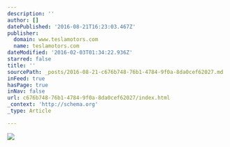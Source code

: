 ```yaml
---
description: ''
author: []
datePublished: '2016-08-21T16:23:03.467Z'
publisher:
  domain: www.teslamotors.com
  name: teslamotors.com
dateModified: '2016-02-03T01:34:22.936Z'
starred: false
title: ''
sourcePath: _posts/2016-08-21-c676b748-76b1-4784-9f0a-8da0cef62027.md
inFeed: true
hasPage: true
inNav: false
url: c676b748-76b1-4784-9f0a-8da0cef62027/index.html
_context: 'http://schema.org'
_type: Article

---
```

![](https://www.teslamotors.com/sites/default/files/images/model-s/section-initial-original.jpg?20151030)